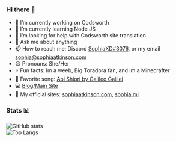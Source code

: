 ### Hi there 👋
- 🔭 I’m currently working on Codsworth
- 🌱 I’m currently learning Node JS
- 🤔 I’m looking for help with Codsworth site translation
- 💬 Ask me about anything
- 📫 How to reach me: Discord [SophiaXD#3076](https://discord.com/users/420297282676719618), or my email sophia@sophiaatkinson.com
- 😄 Pronouns: She/Her
- ⚡ Fun facts: Im a weeb, Big Toradora fan, and im a Minecrafter
- 🎵 Favorite song: [Aoi Shiori by Galileo Galilei](https://www.youtube.com/watch?v=T3bxbVGWy5k)
- 💻 [Blog/Main Site](https://sophiaatkinson.com/)
- 📁 My official sites: [sophiaatkinson.com](https://sophiaatkinson.com/), [sophia.ml](https://sophia.ml/)
### Stats 📊

![GitHub stats](https://github-readme-stats.vercel.app/api?username=SophiaAtkinson&show_icons=true&title_color=000000&text_color=000000&border_radius=1) <br />
![Top Langs](https://github-readme-stats.vercel.app/api/top-langs/?username=SophiaAtkinson&title_color=000000&text_color=000000&border_radius=1)

